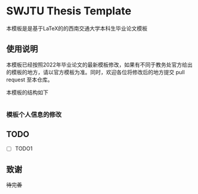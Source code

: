# SWJTU Thesis Template

本模板是是基于LaTeX的的西南交通大学本科生毕业论文模板

## 使用说明

本模板已经按照2022年毕业论文的最新模板修改，如果有不同于教务处官方给出的模板的地方，请以官方模板为准。同时，欢迎各位将修改后的地方提交 pull request 至本仓库。

本模板的结构如下

```

```

### 模板个人信息的修改

## TODO

* [ ] TODO1

## 致谢

~~待完善~~
